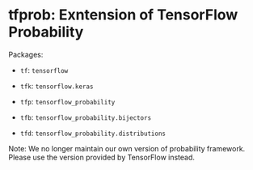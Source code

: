 tfprob: Exntension of TensorFlow Probability
=======================


Packages:

- `tf`:   `tensorflow`

- `tfk`:  `tensorflow.keras`

- `tfp`:  `tensorflow_probability`

- `tfb`:  `tensorflow_probability.bijectors`

- `tfd`:  `tensorflow_probability.distributions`


Note: We no longer maintain our own version of probability framework. Please use the version provided by TensorFlow instead.

